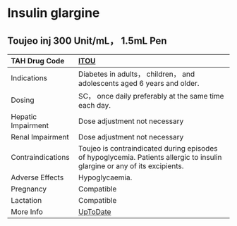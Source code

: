 # Insulin glargine

## Toujeo inj 300 Unit/mL， 1.5mL Pen

| TAH Drug Code      | [ITOU](https://www.tahsda.org.tw/drugs/hissearch.php?drug_code=ITOU)                                                       |
|:-------------------|:---------------------------------------------------------------------------------------------------------------------------|
| Indications        | Diabetes in adults， children， and adolescents aged 6 years and older.                                                    |
| Dosing             | SC， once daily preferably at the same time each day.                                                                      |
| Hepatic Impairment | Dose adjustment not necessary                                                                                              |
| Renal Impairment   | Dose adjustment not necessary                                                                                              |
| Contraindications  | Toujeo is contraindicated during episodes of hypoglycemia. Patients allergic to insulin glargine or any of its excipients. |
| Adverse Effects    | Hypoglycaemia.                                                                                                             |
| Pregnancy          | Compatible                                                                                                                 |
| Lactation          | Compatible                                                                                                                 |
| More Info          | [UpToDate](https://www.uptodate.com/contents/insulin-glargine-drug-information)                                            |

